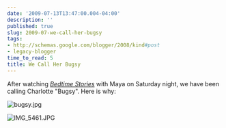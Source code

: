 ```yaml
---
date: '2009-07-13T13:47:00.004-04:00'
description: ''
published: true
slug: 2009-07-we-call-her-bugsy
tags:
- http://schemas.google.com/blogger/2008/kind#post
- legacy-blogger
time_to_read: 5
title: We Call Her Bugsy
---
```


After watching [<span style="font-style: italic;">Bedtime Stories</span>](http://www.imdb.com/title/tt0960731/) with Maya on Saturday night, we have been calling Charlotte "Bugsy".  Here is why:

![bugsy.jpg](bugsy.jpg)</a>

![IMG_5461.JPG](IMG_5461.JPG)</a>